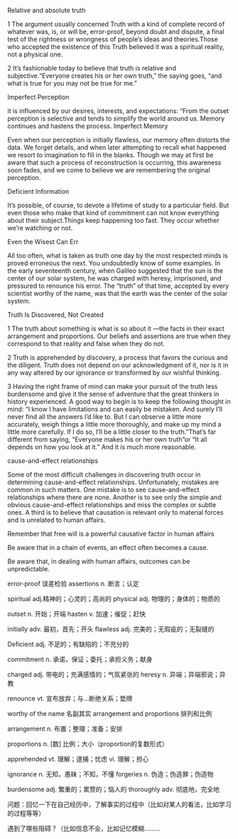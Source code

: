 

Relative and absolute truth

1 The argument usually concerned Truth with a kind of complete record of whatever was, is, or will be, error-proof, beyond doubt and dispute, a final test of the rightness or wrongness of people’s ideas and theories.Those who accepted the existence of this Truth believed it was a spiritual reality, not a physical one. 

2 It’s fashionable today to believe that truth is relative and subjective.“Everyone creates his or her own truth,” the saying goes, “and what is true for you may not be true for me.” 

Imperfect Perception

it is influenced by our desires, interests, and expectations: “From the outset perception is selective and tends to simplify the world around us. Memory continues and hastens the process.
Imperfect Memory

Even when our perception is initially flawless, our memory often distorts the data. We forget details, and when later attempting to recall what happened we resort to imagination to fill in the blanks. Though we may at first be aware that such a process of reconstruction is occurring, this awareness soon fades, and we come to believe we are remembering the original perception. 

Deficient Information

It’s possible, of course, to devote a lifetime of study to a particular field. But  even those who make that kind of commitment can not know everything about their subject.Things keep happening too fast. They occur whether we’re watching or not.

Even the Wisest Can Err

All too often, what is taken as truth one day by the most respected minds is proved erroneous the next. You undoubtedly know of some examples. In the early seventeenth century, when Galileo suggested that the sun is the center of our solar system, he was charged with heresy, imprisoned, and pressured to renounce his error. The “truth” of that time, accepted by every scientist worthy of the name, was that the earth was the center of the solar system.

Truth Is Discovered, Not Created

1 The truth about something is what is so about it —the facts in their exact arrangement and proportions. Our beliefs and assertions are true when they correspond to that reality and false when they do not.

2 Truth is apprehended by discovery, a process that favors the curious and the diligent. Truth does not depend on our acknowledgment of it, nor is it in any way altered by our ignorance or transformed by our wishful thinking. 

3 Having the right frame of mind can make your pursuit of the truth less burdensome and give it the sense of adventure that the great thinkers in history experienced. A good way to begin is to keep the following thought in mind: “I know I have limitations and can easily be mistaken. And surely I’ll never find all the answers I’d like to. But I can observe a little more accurately, weigh things a little more thoroughly, and make up my mind a little more carefully. If I do so, I’ll be a little closer to the truth.”That’s far different from saying, “Everyone makes his or her own truth”or “It all depends on how you look at it.” And it is much more reasonable.

cause-and-effect relationships

Some of the most difficult challenges in discovering truth occur in determining cause-and-effect relationships. Unfortunately, mistakes are common in such matters. One mistake is to see cause-and-effect relationships where there are none. Another is to see only the simple and obvious cause-and-effect relationships and miss the complex or subtle ones. A third is to believe that causation is relevant only to material forces and is unrelated to human affairs. 

Remember that free will is a powerful causative factor in human affairs

Be aware that in a chain of events, an effect often becomes a cause.

Be aware that, in dealing with human affairs, outcomes can be unpredictable.



error-proof   误差检验  assertions   n.  断言；认定

spiritual   adj.精神的；心灵的；高尚的   physical     adj. 物理的；身体的；物质的

outset       n. 开始；开端   hasten     v. 加速；催促；赶快

initially   adv. 最初，首先；开头  flawless   adj. 完美的；无瑕疵的；无裂缝的

Deficient   adj. 不足的；有缺陷的；不充分的

commitment     n. 承诺，保证；委托；承担义务；献身

charged   adj. 带电的；充满感情的；气氛紧张的  heresy   n. 异端；异端邪说；异教

renounce vt. 宣布放弃；与…断绝关系；垫牌

 worthy of the name   名副其实    arrangement and proportions   排列和比例

arrangement    n. 布置；整理；准备；安排

proportions    n. [数] 比例；大小（proportion的复数形式）

apprehended    vt. 理解；逮捕；忧虑  vi. 理解；担心

ignorance   n. 无知，愚昧；不知，不懂  forgeries   n. 伪造；伪造罪；伪造物

burdensome   adj. 繁重的；累赘的；恼人的  thoroughly   adv. 彻底地，完全地

 

问题：回忆一下在自己经历中，了解事实的过程中（比如对某人的看法，比如学习的过程等等）

遇到了哪些阻碍？（比如信息不全，比如记忆模糊………
